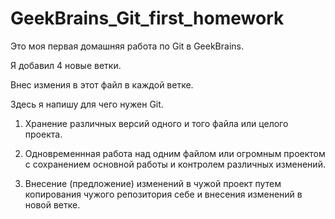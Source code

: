 # GeekBrains_Git_first_homework

Это моя первая домашняя работа по Git в GeekBrains.

Я добавил 4 новые ветки.

Внес измения в этот файл в каждой ветке.

Здесь я напишу для чего нужен Git. 

1. Хранение различных версий одного и того файла или целого проекта.

2. Одновременнная работа над одним файлом или огромным проектом с сохранением основной работы и контролем различных изменений.

3. Внесение (предложение) изменений в чужой проект путем копирования чужого репозитория себе и внесения изменений в новой ветке.
